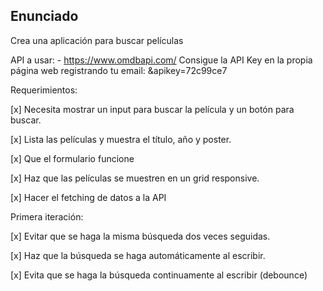 ## Enunciado

Crea una aplicación para buscar películas

API a usar: - https://www.omdbapi.com/
Consigue la API Key en la propia página web registrando tu email: &apikey=72c99ce7

Requerimientos:

[x] Necesita mostrar un input para buscar la película y un botón para buscar.

[x] Lista las películas y muestra el título, año y poster.

[x] Que el formulario funcione

[x] Haz que las películas se muestren en un grid responsive.

[x] Hacer el fetching de datos a la API

Primera iteración:

[x] Evitar que se haga la misma búsqueda dos veces seguidas.

[x] Haz que la búsqueda se haga automáticamente al escribir.

[x] Evita que se haga la búsqueda continuamente al escribir (debounce)
